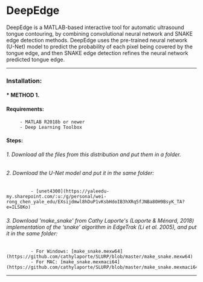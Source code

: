 # DeepEdge
DeepEdge is a MATLAB-based interactive tool for automatic ultrasound tongue contouring, by combining convolutional neural network and SNAKE edge detection methods. DeepEdge uses the pre-trained neural network (U-Net) model to predict the probability of each pixel being covered by the tongue edge, and then SNAKE edge detection refines the neural network predicted tongue edge. 

------------------------------------------
### Installation: 
####   *  METHOD 1. 
####     Requirements:
         - MATLAB R2018b or newer
         - Deep Learning Toolbox
####     Steps:
######      1. Download all the files from this distribution and put them in a folder. 
######      2. Download the U-Net model and put it in the same folder: 
             - [unet4300](https://yaleedu-my.sharepoint.com/:u:/g/personal/wei-rong_chen_yale_edu/EXsijdmwl8hDuP1vKsbHdoIB3hXRq5fJNBa80H9BsyK_TA?e=ILS8Ko)
######      3. Download 'make_snake' from Cathy Laporte's (Laporte & Ménard, 2018) implementation of the ‘snake’ algorithm in EdgeTrak (Li et al. 2005), and put it in the same folder:
             - For Windows: [make_snake.mexw64](https://github.com/cathylaporte/SLURP/blob/master/make_snake.mexw64) 
             - For MAC: [make_snake.mexmaci64](https://github.com/cathylaporte/SLURP/blob/master/make_snake.mexmaci64)
------------------------------------------

